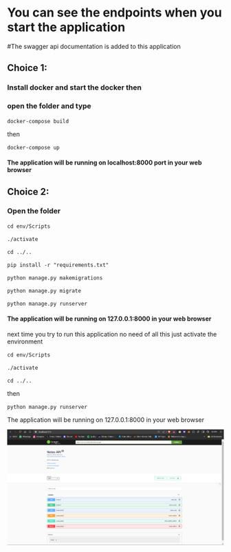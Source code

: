 # You can see the endpoints when you start the application

#The swagger api documentation is added to this application

## Choice 1:

### Install docker and start the docker then

### open the folder and type

```shell
docker-compose build
```

then 

```shell
docker-compose up
```

#### The application will be running on localhost:8000 port in your web browser


## Choice 2:

### Open the folder

```shell
cd env/Scripts
```

```shell
./activate
```

```shell
cd ../..
```

```shell
pip install -r "requirements.txt"
```

```shell
python manage.py makemigrations
```

```shell
python manage.py migrate
```

```shell
python manage.py runserver
```

#### The application will be running on 127.0.0.1:8000 in your web browser


next time you try to run this application no need of all this just activate the environment

```shell
cd env/Scripts
```

```shell
./activate
```

```shell
cd ../..
```

then

```shell
python manage.py runserver
```

The application will be running on 127.0.0.1:8000 in your web browser

![alt text](image.png)
